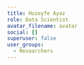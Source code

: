 ```yaml
---
title: Huzeyfe Ayaz
role: Data Scientist
avatar_filename: avatar
social: []
superuser: false
user_groups:
  - Researchers
---
```


